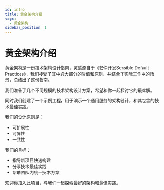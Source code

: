```yaml
---
id: intro
title: 黄金架构介绍
tags:
  - 黄金架构
sidebar_position: 1
---
```


# 黄金架构介绍

黄金架构是一份技术架构设计指南，灵感源自于《软件开发Sensible Default Practices》，我们接受了其中的大部分的价值和原则，并结合了实际工作中的场景，总结出了这份指南。

我们准备了几个不同规模的技术架构设计方案，希望和你一起探讨它的最优解。

同时我们创建了一个示例工程，用于演示一个通用服务的架构设计，和其包含的技术最佳实践。

我们的设计原则是：

- 可扩展性
- 可靠性
- 一致性

我们的目标：

- 指导新项目快速构建
- 分享技术最佳实践
- 帮助团队内统一技术方案

欢迎你加入[此项目](https://github.com/Cyronlee/Gold-Arch-Docs)，与我们一起探索最好的架构和最佳实践。
